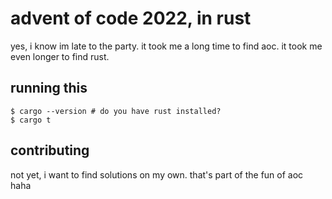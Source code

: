 # advent of code 2022, in rust

yes, i know im late to the party.
it took me a long time to find aoc.
it took me even longer to find rust.

## running this

```
$ cargo --version # do you have rust installed?
$ cargo t
```

## contributing

not yet, i want to find solutions on my own.
that's part of the fun of aoc haha

